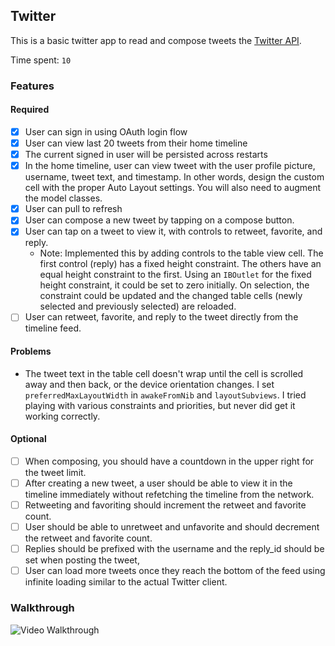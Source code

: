 ## Twitter

This is a basic twitter app to read and compose tweets the [Twitter API](https://apps.twitter.com/).

Time spent: `10`

### Features

#### Required

- [x] User can sign in using OAuth login flow
- [x] User can view last 20 tweets from their home timeline
- [x] The current signed in user will be persisted across restarts
- [x] In the home timeline, user can view tweet with the user profile picture, username, tweet text, and timestamp.  In other words, design the custom cell with the proper Auto Layout settings.  You will also need to augment the model classes.
- [x] User can pull to refresh
- [x] User can compose a new tweet by tapping on a compose button.
- [x] User can tap on a tweet to view it, with controls to retweet, favorite, and reply.
  - Note: Implemented this by adding controls to the table view cell.  The first control (reply) has a fixed height constraint.  The others have an equal height constraint to the first.  Using an `IBOutlet` for the fixed height constraint, it could be set to zero initially.  On selection, the constraint could be updated and the changed table cells (newly selected and previously selected) are reloaded.
- [ ] User can retweet, favorite, and reply to the tweet directly from the timeline feed.

#### Problems

- The tweet text in the table cell doesn't wrap until the cell is scrolled away and then back, or the device orientation changes.  I set `preferredMaxLayoutWidth` in `awakeFromNib` and `layoutSubviews`.  I tried playing with various constraints and priorities, but never did get it working correctly.

#### Optional

- [ ] When composing, you should have a countdown in the upper right for the tweet limit.
- [ ] After creating a new tweet, a user should be able to view it in the timeline immediately without refetching the timeline from the network.
- [ ] Retweeting and favoriting should increment the retweet and favorite count.
- [ ] User should be able to unretweet and unfavorite and should decrement the retweet and favorite count.
- [ ] Replies should be prefixed with the username and the reply_id should be set when posting the tweet,
- [ ] User can load more tweets once they reach the bottom of the feed using infinite loading similar to the actual Twitter client.

### Walkthrough

![Video Walkthrough](...)
